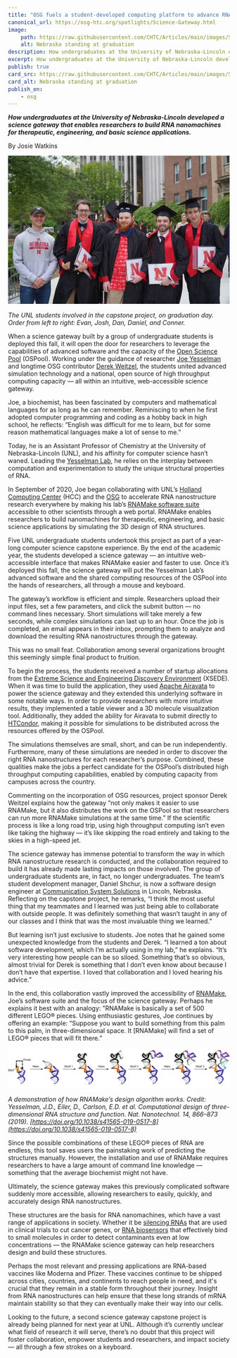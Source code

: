 ```yaml
---
title: "OSG fuels a student-developed computing platform to advance RNA nanomachines"
canonical_url: https://osg-htc.org/spotlights/Science-Gateway.html
image:
    path: https://raw.githubusercontent.com/CHTC/Articles/main/images/Science-Gateway-Students.jpeg
    alt: Nebraska standing at graduation
description: How undergraduates at the University of Nebraska-Lincoln developed a science gateway that enables researchers to build RNA nanomachines for therapeutic, engineering, and basic science applications.\
excerpt: How undergraduates at the University of Nebraska-Lincoln developed a science gateway that enables researchers to build RNA nanomachines for therapeutic, engineering, and basic science applications.
publish: true
card_src: https://raw.githubusercontent.com/CHTC/Articles/main/images/Science-Gateway-Students.jpeg
card_alt: Nebraska standing at graduation
publish_on:
    - osg
--- 
```

***How undergraduates at the University of Nebraska-Lincoln developed a science gateway that enables researchers to build RNA nanomachines for therapeutic, engineering, and basic science applications.***

By Josie Watkins

<img src="https://raw.githubusercontent.com/CHTC/Articles/main/images/Science-Gateway-Students.jpeg" alt="UNL students on graduation"/>

*The UNL students involved in the capstone project, on graduation day. Order from left to right: Evan, Josh, Dan, Daniel, and Conner.*

When a science gateway built by a group of undergraduate students is deployed this fall, it will open the door for researchers to leverage the capabilities of advanced software and the capacity of the [Open Science Pool](https://opensciencegrid.org/about/open_science_pool/) (OSPool). Working under the guidance of researcher [Joe Yesselman](https://chem.unl.edu/joseph-yesselman) and longtime OSG contributor [Derek Weitzel](https://derekweitzel.com/), the students united advanced simulation technology and a national, open source of high throughput computing capacity –– all within an intuitive, web-accessible science gateway.
 
Joe, a biochemist, has been fascinated by computers and mathematical languages for as long as he can remember. Reminiscing to when he first adopted computer programming and coding as a hobby back in high school, he reflects: “English was difficult for me to learn, but for some reason mathematical languages make a lot of sense to me.”
 
Today, he is an Assistant Professor of Chemistry at the University of Nebraska-Lincoln (UNL), and his affinity for computer science hasn’t waned. Leading the [Yesselman Lab](https://yesselmanlab.com/), he relies on the interplay between computation and experimentation to study the unique structural properties of RNA.
 
In September of 2020, Joe began collaborating with UNL’s [Holland Computing Center](https://hcc.unl.edu/) (HCC) and the [OSG](https://opensciencegrid.org/) to accelerate RNA nanostructure research everywhere by making his lab’s [RNAMake software suite](https://simtk.org/frs/?group_id=1749) accessible to other scientists through a web portal. RNAMake enables researchers to build nanomachines for therapeutic, engineering, and basic science applications by simulating the 3D design of RNA structures.
 
Five UNL undergraduate students undertook this project as part of a year-long computer science capstone experience. By the end of the academic year, the students developed a science gateway –– an intuitive web-accessible interface that makes RNAMake easier and faster to use. Once it’s deployed this fall, the science gateway will put the Yesselman Lab’s advanced software and the shared computing resources of the OSPool into the hands of researchers, all through a mouse and keyboard.
 
The gateway’s workflow is efficient and simple. Researchers upload their input files, set a few parameters, and click the submit button –– no command lines necessary. Short simulations will take merely a few seconds, while complex simulations can last up to an hour. Once the job is completed, an email appears in their inbox, prompting them to analyze and download the resulting RNA nanostructures through the gateway.
 
This was no small feat. Collaboration among several organizations brought this seemingly simple final product to fruition.
 
To begin the process, the students received a number of startup allocations from the [Extreme Science and Engineering Discovery Environment](https://www.xsede.org/) (XSEDE). When it was time to build the application, they used [Apache Airavata](https://airavata.apache.org/) to power the science gateway and they extended this underlying software in some notable ways. In order to provide researchers with more intuitive results, they implemented a table viewer and a 3D molecule visualization tool. Additionally, they added the ability for Airavata to submit directly to [HTCondor](https://research.cs.wisc.edu/htcondor/index.html), making it possible for simulations to be distributed across the resources offered by the OSPool.
 
The simulations themselves are small, short, and can be run independently. Furthermore, many of these simulations are needed in order to discover the right RNA nanostructures for each researcher’s purpose. Combined, these qualities make the jobs a perfect candidate for the OSPool’s distributed high throughput computing capabilities, enabled by computing capacity from campuses across the country.
 
Commenting on the incorporation of OSG resources, project sponsor Derek Weitzel explains how the gateway “not only makes it easier to use RNAMake, but it also distributes the work on the OSPool so that researchers can run more RNAMake simulations at the same time.” If the scientific process is like a long road trip, using high throughput computing isn’t even like taking the highway –– it’s like skipping the road entirely and taking to the skies in a high-speed jet.
 
The science gateway has immense potential to transform the way in which RNA nanostructure research is conducted, and the collaboration required to build it has already made lasting impacts on those involved. The group of undergraduate students are, in fact, no longer undergraduates. The team’s student development manager, Daniel Shchur, is now a software design engineer at [Communication System Solutions](https://www.css-design.com/) in Lincoln, Nebraska. Reflecting on the capstone project, he remarks, “I think the most useful thing that my teammates and I learned was just being able to collaborate with outside people. It was definitely something that wasn’t taught in any of our classes and I think that was the most invaluable thing we learned.”
 
But learning isn’t just exclusive to students. Joe notes that he gained some unexpected knowledge from the students and Derek. “I learned a ton about software development, which I’m actually using in my lab,” he explains. “It’s very interesting how people can be so siloed. Something that’s so obvious, almost trivial for Derek is something that I don’t even know about because I don’t have that expertise. I loved that collaboration and I loved hearing his advice.”
 
In the end, this collaboration vastly improved the accessibility of [RNAMake](https://simtk.org/frs/?group_id=1749), Joe’s software suite and the focus of the science gateway. Perhaps he explains it best with an analogy: ”RNAMake is basically a set of 500 different LEGO® pieces. Using enthusiastic gestures, Joe continues by offering an example: “Suppose you want to build something from this palm to this palm, in three-dimensional space. It [RNAMake] will find a set of LEGO® pieces that will fit there.”

<img src="https://raw.githubusercontent.com/CHTC/Articles/main/images/RNAMake-Example.png" alt="Example of how RNAMake works"/>

*A demonstration of how RNAMake’s design algorithm works. Credit: Yesselman, J.D., Eiler, D., Carlson, E.D. et al. Computational design of three-dimensional RNA structure and function. Nat. Nanotechnol. 14, 866–873 (2019). [https://doi.org/10.1038/s41565-019-0517-8](https://doi.org/10.1038/s41565-019-0517-8)*

Since the possible combinations of these LEGO® pieces of RNA are endless, this tool saves users the painstaking work of predicting the structures manually. However, the installation and use of RNAMake requires researchers to have a large amount of command line knowledge –– something that the average biochemist might not have.
 
Ultimately, the science gateway makes this previously complicated software suddenly more accessible, allowing researchers to easily, quickly, and accurately design RNA nanostructures.
 
These structures are the basis for RNA nanomachines, which have a vast range of applications in society. Whether it be [silencing RNAs](https://doi.org/10.1038/nrg2504) that are used in clinical trials to cut cancer genes, or [RNA biosensors](https://doi.org/10.1038/s41587-020-0571-7) that effectively bind to small molecules in order to detect contaminants even at low concentrations –– the RNAMake science gateway can help researchers design and build these structures.
 
Perhaps the most relevant and pressing applications are RNA-based vaccines like Moderna and Pfizer. These vaccines continue to be shipped across cities, countries, and continents to reach people in need, and it's crucial that they remain in a stable form throughout their journey. Insight from RNA nanostructures can help ensure that these long strands of mRNA maintain stability so that they can eventually make their way into our cells.
 
Looking to the future, a second science gateway capstone project is already being planned for next year at UNL. Although it’s currently unclear what field of research it will serve, there’s no doubt that this project will foster collaboration, empower students and researchers, and impact society –– all through a few strokes on a keyboard.
